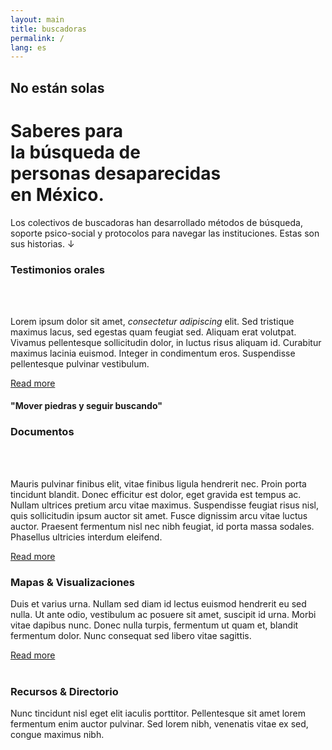 ```yaml
---
layout: main
title: buscadoras
permalink: /
lang: es
---
```



<div id="bus-main">
  <h2 class="page-subtitle">No están solas</h2>
  <div class="content-top">
    <h1>Saberes para <br>la búsqueda de <br><span class="color-brick">personas desaparecidas</span><br>en México.</h1>
    <p>Los colectivos de buscadoras han desarrollado métodos de búsqueda, soporte psico-social y protocolos para navegar las instituciones. Estas son sus historias. <span class="color-brick">↓</span></p>
  </div>
</div>



<!--
<div class="bg-image animatable fadeInUp">
<div class="content-container">

<div class="archivo">
<h3>Buscadoras</h3>
<h4>“Ella siempre andaba con el pico y la pala al hombro”</h4>
</div>

</div>
</div>
-->

<!--
<div class="archivo animatable fadeInUp">
  <h3>Memoria Colectiva</h3>
  <div class="main_full_img">
    <img src="{{ '/assets/images/6C2A0942.jpg' | absolute_url }}" />
  </div>
</div>
-->

<div class="content-container">

<div class="archivo animatable fadeInUp" id="stories" data-color="neutro">
<h3>Testimonios orales</h3>
<div class="row">
  <div class="column">  <div class="main_img"></div>  </div>
  <div class="double-column">
  <br/><br/><p>Lorem ipsum dolor sit amet, <em>consectetur adipiscing</em> elit. Sed tristique maximus lacus, sed egestas quam feugiat sed. Aliquam erat volutpat. Vivamus pellentesque sollicitudin dolor, in luctus risus aliquam id. Curabitur maximus lacinia euismod. Integer in condimentum eros. Suspendisse pellentesque pulvinar vestibulum.</p>
  <a href="">Read more</a>
  </div>
</div>  
</div>

</div><!-- content-container -->


<div class="quote animatable fadeInUp" data-color="tierra">
<div class="content-container">
  <h4>"Mover piedras y seguir buscando"</h4>
</div>
</div>




<div class="content-container">


<div class="archivo animatable fadeInUp" id="documents" data-color="neutro">
  <h3>Documentos</h3>
  <div class="row">
  <div class="column">  <div class="main_img"></div>  </div>
  <div class="double-column">
  <br/><br/><p>Mauris pulvinar finibus elit, vitae finibus ligula hendrerit nec. Proin porta tincidunt blandit. Donec efficitur est dolor, eget gravida est tempus ac. Nullam ultrices pretium arcu vitae maximus. Suspendisse feugiat risus nisl, quis sollicitudin ipsum auctor sit amet. Fusce dignissim arcu vitae luctus auctor. Praesent fermentum nisl nec nibh feugiat, id porta massa sodales. Phasellus ultricies interdum eleifend.</p>
  <a href="">Read more</a></div>
  </div>
</div>

<div class="archivo animatable fadeInUp" id="maps"  data-color="sky">
  <h3>Mapas & Visualizaciones</h3>
  <p>Duis et varius urna. Nullam sed diam id lectus euismod hendrerit eu sed nulla. Ut ante odio, vestibulum ac posuere sit amet, suscipit id urna. Morbi vitae dapibus nunc. Donec nulla turpis, fermentum ut quam et, blandit fermentum dolor. Nunc consequat sed libero vitae sagittis.</p>
  <a href="">Read more</a><br/><br/>
  <div class="main_full_img"></div>
</div>

<div class="archivo animatable fadeInUp" id="resources" data-color="neutro">
  <h3>Recursos & Directorio</h3>
  <p>Nunc tincidunt nisl eget elit iaculis porttitor. Pellentesque sit amet lorem fermentum enim auctor pulvinar. Sed lorem nibh, venenatis vitae ex sed, congue maximus nibh.</p>
</div>

</div> <!-- class="content-container" -->

